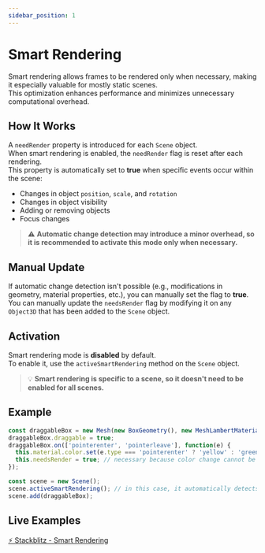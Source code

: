 ```yaml
---
sidebar_position: 1
---
```


# Smart Rendering

Smart rendering allows frames to be rendered only when necessary, making it especially valuable for mostly static scenes. <br />
This optimization enhances performance and minimizes unnecessary computational overhead.

## How It Works

A `needRender` property is introduced for each `Scene` object. <br />
When smart rendering is enabled, the `needRender` flag is reset after each rendering. <br />
This property is automatically set to **true** when specific events occur within the scene:

- Changes in object `position`, `scale`, and `rotation`
- Changes in object visibility
- Adding or removing objects
- Focus changes

> ⚠️ **Automatic change detection may introduce a minor overhead, so it is recommended to activate this mode only when necessary.**

## Manual Update

If automatic change detection isn't possible (e.g., modifications in geometry, material properties, etc.), you can manually set the flag to **true**.
You can manually update the `needsRender` flag by modifying it on any `Object3D` that has been added to the `Scene` object.

## Activation

Smart rendering mode is **disabled** by default. <br />
To enable it, use the `activeSmartRendering` method on the `Scene` object.
> 💡 **Smart rendering is specific to a scene, so it doesn't need to be enabled for all scenes.**

## Example 

```typescript
const draggableBox = new Mesh(new BoxGeometry(), new MeshLambertMaterial({ color: 'green' }));
draggableBox.draggable = true;
draggableBox.on(['pointerenter', 'pointerleave'], function(e) {
  this.material.color.set(e.type === 'pointerenter' ? 'yellow' : 'green');
  this.needsRender = true; // necessary because color change cannot be automatically detected
});

const scene = new Scene();
scene.activeSmartRendering(); // in this case, it automatically detects drag movements
scene.add(draggableBox);

```

## Live Examples

[⚡ Stackblitz - Smart Rendering](https://stackblitz.com/edit/three-ez-smart-rendering?file=src%2Fmain.ts)
